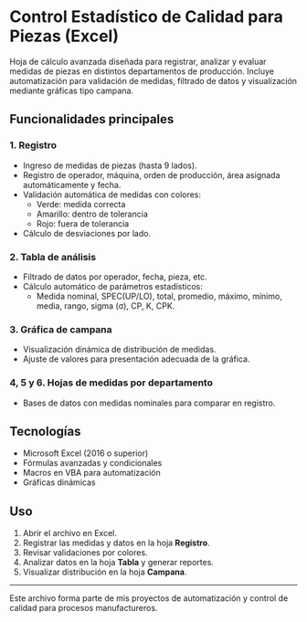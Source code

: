 # Control Estadístico de Calidad para Piezas (Excel)

Hoja de cálculo avanzada diseñada para registrar, analizar y evaluar medidas de piezas en distintos departamentos de producción. Incluye automatización para validación de medidas, filtrado de datos y visualización mediante gráficas tipo campana.

## Funcionalidades principales

### 1. Registro
- Ingreso de medidas de piezas (hasta 9 lados).
- Registro de operador, máquina, orden de producción, área asignada automáticamente y fecha.
- Validación automática de medidas con colores:  
  - Verde: medida correcta  
  - Amarillo: dentro de tolerancia  
  - Rojo: fuera de tolerancia  
- Cálculo de desviaciones por lado.

### 2. Tabla de análisis
- Filtrado de datos por operador, fecha, pieza, etc.
- Cálculo automático de parámetros estadísticos:  
  - Medida nominal, SPEC(UP/LO), total, promedio, máximo, mínimo, media, rango, sigma (σ), CP, K, CPK.

### 3. Gráfica de campana
- Visualización dinámica de distribución de medidas.
- Ajuste de valores para presentación adecuada de la gráfica.

### 4, 5 y 6. Hojas de medidas por departamento
- Bases de datos con medidas nominales para comparar en registro.

## Tecnologías

- Microsoft Excel (2016 o superior)  
- Fórmulas avanzadas y condicionales  
- Macros en VBA para automatización  
- Gráficas dinámicas

## Uso

1. Abrir el archivo en Excel.  
2. Registrar las medidas y datos en la hoja **Registro**.  
3. Revisar validaciones por colores.  
4. Analizar datos en la hoja **Tabla** y generar reportes.  
5. Visualizar distribución en la hoja **Campana**.

---

Este archivo forma parte de mis proyectos de automatización y control de calidad para procesos manufactureros.
